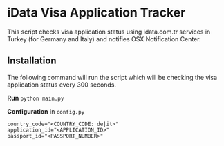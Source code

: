 # iData Visa Application Tracker
This script checks visa application status using idata.com.tr services in Turkey (for Germany and Italy) and notifies OSX Notification Center.


## Installation
The following command will run the script which will be checking the visa application status every 300 seconds.

**Run**
`python main.py`

**Configuration**
in `config.py`

    country_code="<COUNTRY_CODE: de|it>"
    application_id="<APPLICATION_ID>"
    passport_id="<PASSPORT_NUMBER>"
